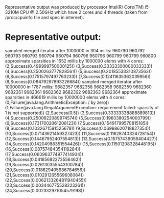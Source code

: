 Representative output was produced by processor Intel(R) Core(TM) i5-3210M CPU @ 2.50GHz
which have 2 cores and 4 threads (taken from /proc/cpuinfo file and spec in internet). 

Representative output:
======================
sampled merged iterator after 1000000 in 304 millis:
960790
960792
960793
960793
960794
960794
960796
960796
960799
960799
960800
approximate sparsities in 1652 millis by 1000000 elems with 4 cores:
(2,Success(0.499999750000125))
(3,Success(0.33333300000033333))
(4,Success(0.2500263777828561))
(5,Success(0.20185533310873563))
(6,Success(0.17515797497763233))
(7,Success(0.12411635362039956))
(8,Success(0.08479267893226684))
sampled merged iterator after 10000000 in 1787 millis:
9682357
9682358
9682358
9682359
9682360
9682361
9682361
9682362
9682362
9682363
9682364
approximate sparsities in 466619 millis by 10000000 elems with 4 cores:
(0,Failure(java.lang.ArithmeticException: / by zero))
(1,Failure(java.lang.IllegalArgumentException: requirement failed: sparsity of 1 is not supported))
(2,Success(0.5))
(3,Success(0.33333338888889813))
(4,Success(0.2500922089974574))
(5,Success(0.1980380254000799))
(6,Success(0.17317002061208123))
(7,Success(0.15491799570815185))
(8,Success(0.1032671591525678))
(9,Success(0.06998620718827354))
(10,Success(0.07143621459327423))
(11,Success(0.11628740324728154))
(12,Success(0.14467952407554813))
(13,Success(0.15757439059404427))
(14,Success(0.14204988351554426))
(15,Success(0.11501208328448195))
(16,Success(0.08757484354119284))
(17,Success(0.060963774977414904))
(18,Success(0.04185682273556462))
(19,Success(0.026130355543100784))
(20,Success(0.018629405986784656))
(21,Success(0.010291265569608084))
(22,Success(0.0062133264811940455))
(23,Success(0.003446775528223261))
(24,Success(0.002332971054579198))
